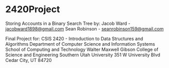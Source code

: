 2420Project
===========
Storing Accounts in a Binary Search Tree
by: Jacob Ward     - jacobward1898@gmail.com
    Sean Robinson  - seanrobinson159@gmail.com
    
Final Project for:
CSIS 2420 - Introduction to Data Structures and Algorithms
Department of Computer Science and Information Systems
School of Computing and Technology
Walter Maxwell Gibson College of Science and Engineering
Southern Utah University
351 W University Blvd
Cedar City, UT 84720

